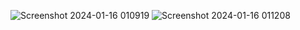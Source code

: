 ![Screenshot 2024-01-16 010919](https://github.com/Debajit-Paul/webveda-assignment-carousel/assets/62774980/a4251592-c76b-4524-a5f7-bd0342791c68)
![Screenshot 2024-01-16 011208](https://github.com/Debajit-Paul/webveda-assignment-carousel/assets/62774980/9651e590-60de-4381-aa8a-a87dbc867b7e)
